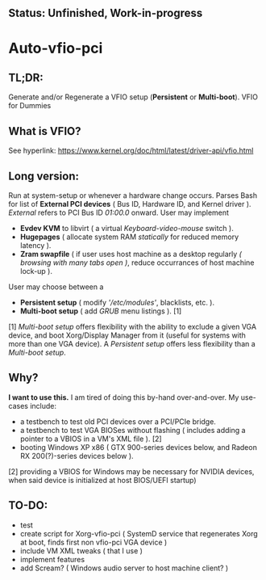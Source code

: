 ## Status: Unfinished, Work-in-progress
# Auto-vfio-pci
## TL;DR:
Generate and/or Regenerate a VFIO setup (**Persistent** or **Multi-boot**). VFIO for Dummies

## What is VFIO?

See hyperlink: https://www.kernel.org/doc/html/latest/driver-api/vfio.html

## Long version:
Run at system-setup or whenever a hardware change occurs. Parses Bash for list of **External PCI devices** ( Bus ID, Hardware ID, and Kernel driver ). *External* refers to PCI Bus ID *01:00.0* onward.
User may implement
* **Evdev KVM** to libvirt ( a virtual *Keyboard-video-mouse* switch ).
* **Hugepages** ( allocate system RAM *statically* for reduced memory latency ).
* **Zram swapfile** ( if user uses host machine as a desktop regularly *( browsing with many tabs open )*, reduce occurrances of host machine lock-up ).

User may choose between a
* **Persistent setup** ( modify *'/etc/modules'*, blacklists, etc. ).
* **Multi-boot setup** ( add *GRUB* menu listings ). [1]
                            
[1] *Multi-boot setup* offers flexibility with the ability to exclude a given VGA device, and boot Xorg/Display Manager from it (useful for systems with more than one VGA device). A *Persistent setup* offers less flexibility than a *Multi-boot setup*.

## Why?
  **I want to use this.** I am tired of doing this by-hand over-and-over.
My use-cases include:
* a testbench to test old PCI devices over a PCI/PCIe bridge.
* a testbench to test VGA BIOSes without flashing ( includes adding a pointer to a VBIOS in a VM's XML file ). [2]
* booting Windows XP x86 ( GTX 900-series devices below, and Radeon RX 200(?)-series devices below ).

[2] providing a VBIOS for Windows may be necessary for NVIDIA devices, when said device is initialized at host BIOS/UEFI startup)

## TO-DO:
* test
* create script for Xorg-vfio-pci ( SystemD service that regenerates Xorg at boot, finds first non vfio-pci VGA device )
* include VM XML tweaks ( that I use )
* implement features
* add Scream? ( Windows audio server to host machine client? )

